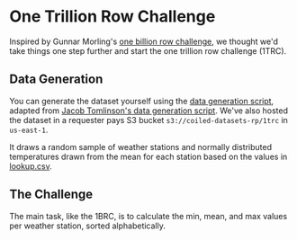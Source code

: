 # One Trillion Row Challenge

Inspired by Gunnar Morling's [one billion row challenge](https://github.com/gunnarmorling/1brc), we thought we'd take things one step further and start the one trillion row challenge (1TRC).

## Data Generation

You can generate the dataset yourself using the [data generation script](generate_data.py), adapted from [Jacob Tomlinson's data generation script](https://github.com/gunnarmorling/1brc/discussions/487). We've also hosted the dataset in a requester pays S3 bucket `s3://coiled-datasets-rp/1trc` in `us-east-1`. 

It draws a random sample of weather stations and normally distributed temperatures drawn from the mean for each station based on the values in [lookup.csv](lookup.csv).

## The Challenge

The main task, like the 1BRC, is to calculate the min, mean, and max values per weather station, sorted alphabetically.


